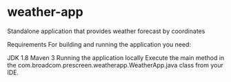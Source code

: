 # weather-app
Standalone application that provides weather forecast by coordinates

Requirements
For building and running the application you need:

JDK 1.8
Maven 3
Running the application locally
Execute the main method in the com.broadcom.prescreen.weatherapp.WeatherApp.java class from your IDE.
